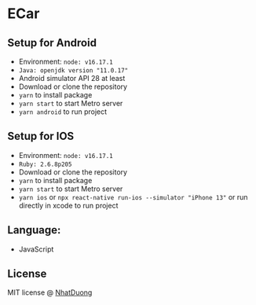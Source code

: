 # ECar

## Setup for Android
- Environment: `node: v16.17.1`
- `Java: openjdk version "11.0.17"`
- Android simulator API 28 at least
- Download or clone the repository
- `yarn` to install package
- `yarn start` to start Metro server
- `yarn android` to run project

## Setup for IOS
- Environment: `node: v16.17.1`
- `Ruby: 2.6.8p205`
- Download or clone the repository
- `yarn` to install package
- `yarn start` to start Metro server
- `yarn ios` or `npx react-native run-ios --simulator "iPhone 13"` or run directly in xcode to run project

## Language:
- JavaScript

## License

MIT license @ [NhatDuong](https://github.com/Huynhle1833446/ECar)